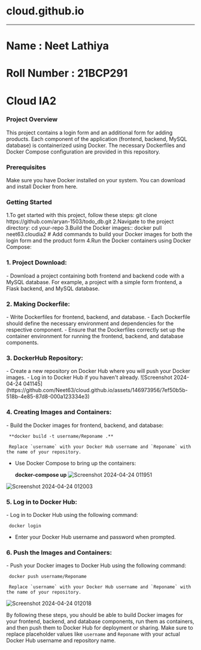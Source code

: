 # cloud.github.io
<hr />

<h1>Name : Neet Lathiya </h1>

<h1>Roll Number : 21BCP291</h1>

<h1>Cloud IA2</h1>


<h3>Project Overview</h3>
This project contains a login form and an additional form for adding products. Each component of the application (frontend, backend, MySQL database) is containerized using Docker. The necessary Dockerfiles and Docker Compose configuration are provided in this repository.

<h3>Prerequisites</h3>
Make sure you have Docker installed on your system. You can download and install Docker from here.

<h3>Getting Started</h3>
1.To get started with this project, follow these steps:
  git clone https://github.com/aryan-1503/todo_db.git
2.Navigate to the project directory:
  cd your-repo
3.Build the Docker images::
  docker pull neet63.cloudia2
# Add commands to build your Docker images for both the login form and the product form
4.Run the Docker containers using Docker Compose:
  



<h3>1. Project Download:</h3>
   - Download a project containing both frontend and backend code with a MySQL database. For example, a project with a simple form frontend, a Flask backend, and MySQL database.

<h3>2. Making Dockerfile:</h3>
   - Write Dockerfiles for frontend, backend, and database.
   - Each Dockerfile should define the necessary environment and dependencies for the respective component.
   - Ensure that the Dockerfiles correctly set up the container environment for running the frontend, backend, and database components.

<h3>3. DockerHub Repository:</h3>
   - Create a new repository on Docker Hub where you will push your Docker images.
   - Log in to Docker Hub if you haven't already.
![Screenshot 2024-04-24 041145](https://github.com/Neet63/cloud.github.io/assets/146973956/7ef50b5b-518b-4e85-87d8-000a123334e3)

<h3>4. Creating Images and Containers:</h3>
   - Build the Docker images for frontend, backend, and database:
     
     **docker build -t username/Reponame .**
     
     Replace `username` with your Docker Hub username and `Reponame` with the name of your repository.
   - Use Docker Compose to bring up the containers:
     
     **docker-compose up**
    ![Screenshot 2024-04-24 011951](https://github.com/Neet63/cloud.github.io/assets/146973956/bab60c79-1c4f-4d0b-8bed-cc14b4d52f43)

![Screenshot 2024-04-24 012003](https://github.com/Neet63/cloud.github.io/assets/146973956/b7d333e2-ee26-42cc-812d-cfc913a0475f)

<h3>5. Log in to Docker Hub:</h3>
   - Log in to Docker Hub using the following command:
     
     docker login
    
   - Enter your Docker Hub username and password when prompted.

<h3>6. Push the Images and Containers:</h3>
   - Push your Docker images to Docker Hub using the following command:
   
     docker push username/Reponame
    
     Replace `username` with your Docker Hub username and `Reponame` with the name of your repository.
![Screenshot 2024-04-24 012018](https://github.com/Neet63/cloud.github.io/assets/146973956/be6fa1f3-e63f-4c4a-b62a-3b59f0137aee)

By following these steps, you should be able to build Docker images for your frontend, backend, and database components, run them as containers, and then push them to Docker Hub for deployment or sharing. Make sure to replace placeholder values like `username` and `Reponame` with your actual Docker Hub username and repository name.
